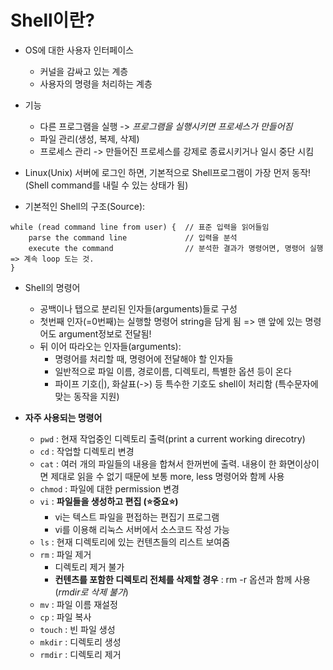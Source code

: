 # Shell이란?
- OS에 대한 사용자 인터페이스
    - 커널을 감싸고 있는 계층
    - 사용자의 명령을 처리하는 계층

- 기능
    - 다른 프로그램을 실행 -> *프로그램을 실행시키면 프로세스가 만들어짐*
    - 파일 관리(생성, 복제, 삭제)
    - 프로세스 관리 -> 만들어진 프로세스를 강제로 종료시키거나 일시 중단 시킴

- Linux(Unix) 서버에 로그인 하면, 기본적으로 Shell프로그램이 가장 먼저 동작!(Shell command를 내릴 수 있는 상태가 됨)

- 기본적인 Shell의 구조(Source):
```
while (read command line from user) {  // 표준 입력을 읽어들임
    parse the command line             // 입력을 분석
    execute the command                // 분석한 결과가 명령어면, 명령어 실행 => 계속 loop 도는 것.
}
```

- Shell의 명령어
    - 공백이나 탭으로 분리된 인자들(arguments)들로 구성
    - 첫번째 인자(=0번째)는 실행할 명령어 string을 담게 됨 => 맨 앞에 있는 명령어도 argument정보로 전달됨!
    - 뒤 이어 따라오는 인자들(arguments):
        - 명령어를 처리할 때, 명령어에 전달해야 할 인자들
        - 일반적으로 파일 이름, 경로이름, 디렉토리, 특별한 옵션 등이 온다
        - 파이프 기호(|), 화살표(->) 등 특수한 기호도 shell이 처리함 (특수문자에 맞는 동작을 지원)

- **자주 사용되는 명령어**
    - ```pwd``` : 현재 작업중인 디렉토리 출력(print a current working direcotry)
    - ```cd``` : 작업할 디렉토리 변경
    - ```cat``` : 여러 개의 파일들의 내용을 합쳐서 한꺼번에 출력. 내용이 한 화면이상이면 제대로 읽을 수 없기 때문에 보통 more, less 명령어와 함께 사용
    - ```chmod``` : 파일에 대한 permission 변경
    - ```vi``` : **파일들을 생성하고 편집 (⭐중요⭐)**
        - vi는 텍스트 파일을 편접하는 편집기 프로그램
        - vi를 이용해 리눅스 서버에서 소스코드 작성 가능
    - ```ls``` : 현재 디렉토리에 있는 컨텐츠들의 리스트 보여줌
    - ```rm``` : 파일 제거
        - 디렉토리 제거 불가
        - **컨텐츠를 포함한 디렉토리 전체를 삭제할 경우** : rm -r 옵션과 함께 사용 (*rmdir로 삭제 불가*)
    - ```mv``` : 파일 이름 재설정
    - ```cp``` : 파일 복사
    - ```touch``` : 빈 파일 생성
    - ```mkdir``` : 디렉토리 생성
    - ```rmdir``` : 디렉토리 제거